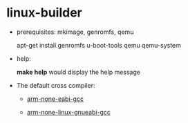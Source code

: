 # linux-builder

* prerequisites: mkimage, genromfs, qemu

  apt-get install genromfs u-boot-tools qemu qemu-system

* help:

  **make help** would display the help message

* The default cross compiler:

  - [arm-none-eabi-gcc](https://dl.dropboxusercontent.com/u/105962512/gcc-arm-none-eabi-4_9-2015q2-20150609-linux.tar.bz2)

  - [arm-none-linux-gnueabi-gcc](https://dl.dropboxusercontent.com/u/105962512/arm-2013.05-24-arm-none-linux-gnueabi-i686-pc-linux-gnu.tar.bz2)
